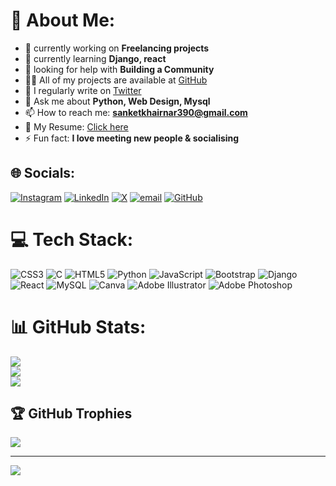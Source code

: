 # 💫 About Me:
- 🔭 currently working on **Freelancing projects**
- 🌱 currently learning **Django, react**
- 🤝 looking for help with **Building a Community**
- 👨‍💻 All of my projects are available at [GitHub](https://github.com/ishwar1210)
- 📝 I regularly write on [Twitter](https://x.com/ishwarkhairnar0)
- 💬 Ask me about **Python, Web Design, Mysql**
- 📫 How to reach me: **sanketkhairnar390@gmail.com**
- 📄 My Resume: [Click here]()
- ⚡ Fun fact: **I love meeting new people & socialising**<br>


## 🌐 Socials:
[![Instagram](https://img.shields.io/badge/Instagram-%23E4405F.svg?logo=Instagram&logoColor=white)](https://instagram.com/https://instagram.com/mr_sanket_khairnar_04) [![LinkedIn](https://img.shields.io/badge/LinkedIn-%230077B5.svg?logo=linkedin&logoColor=white)](https://linkedin.com/in/https://linkedin.com/in/ishwar-khairnar) [![X](https://img.shields.io/badge/X-black.svg?logo=X&logoColor=white)](https://x.com/https://x.com/ishwarkhairnar0) [![email](https://img.shields.io/badge/Email-D14836?logo=gmail&logoColor=white)](mailto:ishwarkhairnar389@gmail.com) 
 [![GitHub](https://img.shields.io/badge/GitHub-%23121011.svg?&style=for-the-badge&logo=github&logoColor=white)](https://github.com/ishwar1210)

# 💻 Tech Stack:
![CSS3](https://img.shields.io/badge/css3-%231572B6.svg?style=plastic&logo=css3&logoColor=white) ![C](https://img.shields.io/badge/c-%2300599C.svg?style=plastic&logo=c&logoColor=white) ![HTML5](https://img.shields.io/badge/html5-%23E34F26.svg?style=plastic&logo=html5&logoColor=white) ![Python](https://img.shields.io/badge/python-3670A0?style=plastic&logo=python&logoColor=ffdd54) ![JavaScript](https://img.shields.io/badge/javascript-%23323330.svg?style=plastic&logo=javascript&logoColor=%23F7DF1E) ![Bootstrap](https://img.shields.io/badge/bootstrap-%238511FA.svg?style=plastic&logo=bootstrap&logoColor=white) ![Django](https://img.shields.io/badge/django-%23092E20.svg?style=plastic&logo=django&logoColor=white) ![React](https://img.shields.io/badge/react-%2320232a.svg?style=plastic&logo=react&logoColor=%2361DAFB) ![MySQL](https://img.shields.io/badge/mysql-4479A1.svg?style=plastic&logo=mysql&logoColor=white) ![Canva](https://img.shields.io/badge/Canva-%2300C4CC.svg?style=plastic&logo=Canva&logoColor=white) ![Adobe Illustrator](https://img.shields.io/badge/adobe%20illustrator-%23FF9A00.svg?style=plastic&logo=adobe%20illustrator&logoColor=white) ![Adobe Photoshop](https://img.shields.io/badge/adobe%20photoshop-%2331A8FF.svg?style=plastic&logo=adobe%20photoshop&logoColor=white)
# 📊 GitHub Stats:
![](https://github-readme-stats.vercel.app/api?username=ishwar1210&theme=dark&hide_border=true&include_all_commits=false&count_private=true)<br/>
![](https://nirzak-streak-stats.vercel.app/?user=ishwar1210&theme=dark&hide_border=true)<br/>
![](https://github-readme-stats.vercel.app/api/top-langs/?username=ishwar1210&theme=dark&hide_border=true&include_all_commits=false&count_private=true&layout=compact)

## 🏆 GitHub Trophies
![](https://github-profile-trophy.vercel.app/?username=ishwar1210&theme=rose_pine&no-frame=false&no-bg=true&margin-w=4)

---
[![](https://visitcount.itsvg.in/api?id=ishwar1210&icon=0&color=5)](https://visitcount.itsvg.in)

<!-- Proudly created with GPRM ( https://gprm.itsvg.in ) -->
